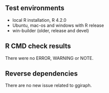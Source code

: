 ## Test environments

* local R installation, R 4.2.0
* Ubuntu, mac-os and windows with R release
* win-builder (older, release and devel)

## R CMD check results

There were no ERROR, WARNING or NOTE.

## Reverse dependencies

There are no new issue related to ggiraph.
